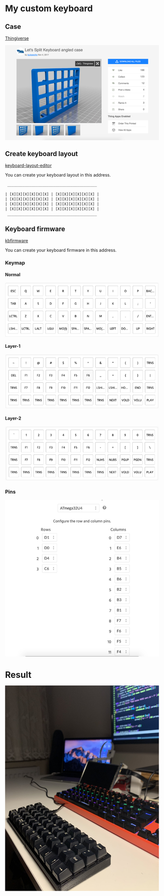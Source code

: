 # My custom keyboard

## Case
[Thingiverse](https://www.thingiverse.com/thing:2626039)

![Thingiverse](./thingiverse.png)

## Create keyboard layout
[keyboard-layout-editor](http://www.keyboard-layout-editor.com/)

You can create your keyboard layout in this address.

```
 _________________________________________

| [X][X][X][X][X][X] | [X][X][X][X][X][X] |
| [X][X][X][X][X][X] | [X][X][X][X][X][X] |
| [X][X][X][X][X][X] | [X][X][X][X][X][X] |
| [X][X][X][X][X][X] | [X][X][X][X][X][X] |
 _________________________________________
```

## Keyboard firmware
[kbfirmware](https://kbfirmware.com/)

You can create your keyboard firmware in this address.

### Keymap

#### Normal

![KN](./keyboardn.png)

#### Layer-1

![KL1](./keyboardl1.png)

#### Layer-2

![KL2](./keyboardl2.png)

### Pins

![PIN](./keyboardpin.png)

# Result

![Keyboard](./mykeyboard.jpeg)
